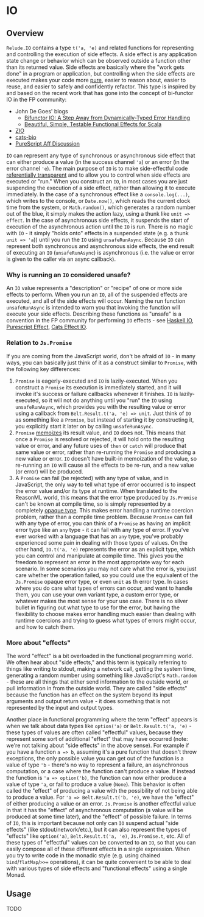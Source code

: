 # IO

## Overview

`Relude.IO` contains a type `t('a, 'e)` and related functions for representing and controlling the execution of side effects.  A side effect is any application state change or behavior which can be observed outside a function other than its returned value.  Side effects are basically where the "work gets done" in a program or application, but controlling when the side effects are executed makes your code more [pure](https://en.wikipedia.org/wiki/Pure_function), easier to reason about, easier to reuse, and easier to safely and confidently refactor.  This type is inspired by and based on the recent work that has gone into the concept of bi-functor IO in the FP community:

* John De Goes' blogs
    * [Bifunctor IO: A Step Away from Dynamically-Typed Error Handling](http://degoes.net/articles/bifunctor-io)
    * [Beautiful, Simple, Testable Functional Effects for Scala](http://degoes.net/articles/zio-environment)
* [ZIO](https://github.com/scalaz/scalaz-zio)
* [cats-bio](https://github.com/LukaJCB/cats-bio)
* [PureScript Aff Discussion](https://github.com/slamdata/purescript-aff/issues/137)

`IO` can represent any type of synchronous or asynchronous side effect that can either produce a value (in the success channel `'a`) or an error (in the error channel `'e`).  The main purpose of `IO` is to make side-effectful code [referentially transparent](https://en.wikipedia.org/wiki/Referential_transparency) and to allow you to control when side effects are executed or "run."  When you construct an `IO`, in most cases you are just suspending the execution of a side effect, rather than allowing it to execute immediately.  In the case of a synchronous effect like a `console.log(...)`, which writes to the console, or `Date.now()`, which reads the current clock time from the system, or `Math.random()`, which generates a random number out of the blue, it simply makes the action lazy, using a thunk like `unit => effect`.  In the case of asynchronous side effects, it suspends the start of execution of the asynchronous action until the `IO` is run.  There is no magic with `IO` - it simply "holds onto" effects in a suspended state (e.g. a thunk `unit => 'a`)) until you run the `IO` using `unsafeRunAsync`.  Because `IO` can represent both synchronous and asynchronous side effects, the end result of executing an `IO` (`unsafeRunAsync`) is asynchronous (i.e. the value or error is given to the caller via an async callback).

### Why is running an `IO` considered unsafe?

An `IO` value represents a "description" or "recipe" of one or more side effects to perform.  When you run an `IO`, all of the suspended effects are executed, and all of the side effects will occur.  Naming the run function `unsafeRunAsync` is intended to warn you that invoking the function will execute your side effects.  Describing these functions as "unsafe" is a convention in the FP community for performing `IO` effects - see [Haskell IO](http://hackage.haskell.org/package/base-4.12.0.0/docs/System-IO-Unsafe.html), [Purescript Effect](https://pursuit.purescript.org/packages/purescript-effect/2.0.1/docs/Effect.Unsafe#v:unsafePerformEffect), [Cats Effect IO](https://typelevel.org/cats-effect/datatypes/io.html#unsafe-operations).

### Relation to `Js.Promise`

If you are coming from the JavaScript world, don't be afraid of `IO` - in many ways, you can basically just think of it as a construct similar to `Promise`, with the following key differences:

1. `Promise` is eagerly-executed and `IO` is lazily-executed.  When you construct a `Promise` its execution is immediately started, and it will invoke it's success or failure callbacks whenever it finishes.  `IO` is lazily-executed, so it will not do anything until you "run" the `IO` using `unsafeRunAsync`, which provides you with the resulting value or error using a callback from `Belt.Result.t('a, 'e) => unit`.  Just think of `IO` as something like a `Promise`, but instead of starting it by constructing it, you explicitly start it later on by calling `unsafeRunAsync`.
1. `Promise` [memoizes](https://en.wikipedia.org/wiki/Memoization) its result value, and `IO` does not.  This means that once a `Promise` is resolved or rejected, it will hold onto the resulting value or error, and any future uses of `then` or `catch` will produce that same value or error, rather than re-running the `Promise` and producing a new value or error.  `IO` doesn't have built-in memoization of the value, so re-running an `IO` will cause all the effects to be re-run, and a new value (or error) will be produced.
1. A `Promise` can fail (be rejected) with any type of value, and in JavaScript, the only way to tell what type of error occurred is to inspect the error value and/or its type at runtime.  When translated to the ReasonML world, this means that the error type produced by `Js.Promise` can't be known at compile time, so is simply represented by a completely [opaque type](https://bucklescript.github.io/bucklescript/api/Js.Promise.html#TYPEerror).  This makes error handling a runtime coercion problem, rather than a compile time problem.  Because `Promise` can fail with any type of error, you can think of a `Promise` as having an implicit error type like an `any` type - it can fail with any type of error.  If you've ever worked with a language that has an `any` type, you've probably experienced some pain in dealing with those types of values.  On the other hand, `IO.t('a, 'e)` represents the error as an explicit type, which you can control and manipulate at compile time.  This gives you the freedom to represent an error in the most appropriate way for each scenario.  In some scenarios you may not care what the error is, you just care whether the operation failed, so you could use the equivalent of the `Js.Promise` opaque error type, or even `unit` as th error type.  In cases where you do care what types of errors can occur, and want to handle them, you can use your own variant type, a custom error type, or whatever makes the most sense for your use case.  There is no silver bullet in figuring out what type to use for the error, but having the flexibility to choose makes error handling much easier than dealing with runtime coercions and trying to guess what types of errors might occur, and how to catch them.

### More about "effects"

The word "effect" is a bit overloaded in the functional programming world.  We often hear about "side effects," and this term is typically referring to things like writing to stdout, making a network call, getting the system time, generating a random number using something like JavaScript's `Math.random` - these are all things that either send information to the outside world, or pull information in from the outside world.  They are called "side effects" because the function has an effect on the system beyond its input arguments and output return value - it does something that is not represented by the input and output types.

Another place in functional programming where the term "effect" appears is when we talk about data types like `option('a)` or `Belt.Result.t('a, 'e)` - these types of values are often called "effectful" values, because they represent some sort of additional "effect" that may have occurred (note: we're not talking about "side effects" in the above sense).  For example if you have a function `a => b`, assuming it's a pure function that doesn't throw exceptions, the only possible value you can get out of the function is a value of type `'b` - there's no way to represent a failure, an asynchronous computation, or a case where the function can't produce a value.  If instead the function is `'a => option('b)`, the function can now either produce a value of type `'a`, or fail to produce a value (`None`).  This behavior is often called the "effect" of producing a value with the possibility of not being able to produce a value.  For `'a => Belt.Result.t('b, 'e)`, we have the "effect" of either producing a value or an error.  `Js.Promise` is another effectful value in that it has the "effect" of asynchronous computation (a value will be produced at some time later), and the "effect" of possible failure.  In terms of `IO`, this is important because not only can `IO` suspend actual "side effects" (like stdout/network/etc.), but it can also represent the types of "effects" like `option('a)`, `Belt.Result.t('a, 'e)`, `Js.Promise.t`, etc.  All of these types of "effectful" values can be converted to an `IO`, so that you can easily compose all of these different effects in a single expression.  When you try to write code in the monadic style (e.g. using chained `bind`/`flatMap`/`>>=` operations), it can be quite convenient to be able to deal with various types of side effects and "functional effects" using a single Monad.

## Usage

TODO